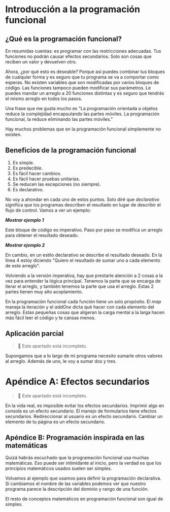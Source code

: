 # Introducción a la programación funcional

## ¿Qué es la programación funcional?

En resumidas cuentas: es programar con las restricciones adecuadas. Tus funciones no podrán causar efectos secundarios. Solo son cosas que reciben un valor y devuelven otro.

Ahora, ¿por qué esto es deseable? Porque así puedes combinar tus bloques de cualquier forma y es seguro que tu programa se va a comportar como esperas. No existen variables que son modificadas por varios bloques de código. Las funciones tampoco pueden modificar sus parámetros. Le puedes mandar un arreglo a 20 funciones distintas y es seguro que tendrás el mismo arreglo en todos los pasos.

Una frase que me gusta mucho es "La programación orientada a objetos reduce la complejidad encapsulando las partes móviles. La programación funcional, la reduce eliminando las partes móviles."

Hay muchos problemas que en la programación funcional simplemente no existen.

## Beneficios de la programación funcional

1. Es simple.
1. Es predecible.
1. Es fácil hacer cambios.
1. Es fácil hacer pruebas unitarias.
1. Se reducen las excepciones (no siempre).
1. Es declarativo.

No voy a ahondar en cada uno de estos puntos. Solo diré que _declarativo_ significa que los programas describen el resultado en lugar de describir el flujo de control. Vamos a ver un ejemplo:

**_Mostrar ejemplo 1_**

Este bloque de código es imperativo. Paso por paso se modifica un arreglo para obtener el resultado deseado.

**_Mostrar ejemplo 2_**

En cambio, en un estilo declarativo se describe el resultado deseado. En la línea 4 estoy diciendo "Quiero el resultado de sumar uno a cada elemento de este arreglo".

Volviendo a la versión imperativa, hay que prestarle atención a 2 cosas a la vez para entender la lógica principal. Tenemos la parte que se encarga de iterar el arreglo, y también tenemos la parte que usa el arreglo. Estas 2 partes tienen muy alto acoplamiento.

En la programación funcional cada función tiene un solo propósito. El _map_ maneja la iteración y el _addOne_ dicta qué hacer con cada elemento del arreglo. Estas pequeñas cosas que aligeran la carga mental a la larga hacen más fácil leer el código y te cansas menos.

## Aplicación parcial

> :construction: Este apartado está incompleto.

Supongamos que a lo largo de mi programa necesito sumarle otros valores al arreglo. Además de uno, le voy a sumar dos y tres.

# Apéndice A: Efectos secundarios

> :construction: Este apartado está incompleto.

En la vida real, es imposible evitar los efectos secundarios. Imprimir algo en consola es un efecto secundario. El manejo de formularios tiene efectos secundarios. Redireccionar al usuario es un efecto secundario. Cambiar un elemento de tu página es un efecto secundario.

## Apéndice B: Programación inspirada en las matemáticas

Quizá habrás escuchado que la programación funcional usa muchas matemáticas. Eso puede ser intimidante al inicio, pero la verdad es que los principios matemáticos usados suelen ser simples.

Volvamos al ejemplo que usamos para definir la programación declarativa. Si cambiamos el nombre de las variables podemos ver que nuestro programa parece la descripción del dominio y rango de una función.

El resto de conceptos matemáticos en programación funcional son igual de simples.

